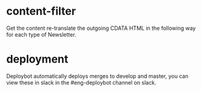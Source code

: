 # content-filter
Get the content re-translate the outgoing CDATA HTML in the following way for each type of Newsletter.

# deployment
Deploybot automatically deploys merges to develop and master, you can view these in slack in the #eng-deploybot channel on slack.
